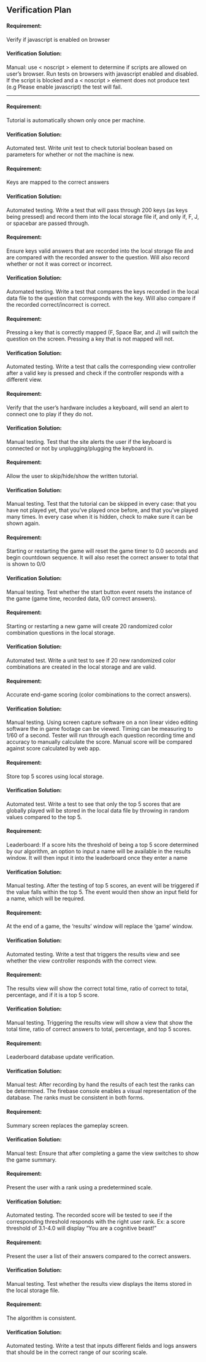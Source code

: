 ## Verification Plan

#### Requirement:

Verify if javascript is enabled on browser

#### Verification Solution:

Manual: use < noscript > element to determine if scripts are allowed on user’s browser. Run tests on browsers with javascript enabled and disabled. If the script is blocked and a < noscript > element does not produce text (e.g Please enable javascript) the test will fail. 

---
#### Requirement:

Tutorial is automatically shown only once per machine.

#### Verification Solution:

Automated test. Write unit test to check tutorial boolean based on parameters for whether or not the machine is new.


#### Requirement:

Keys are mapped to the correct answers

#### Verification Solution:

Automated testing. Write a test that will pass through 200 keys (as keys being pressed) and record them into the local storage file if, and only if, F, J, or spacebar are passed through. 


#### Requirement:

Ensure keys valid answers that are recorded into the local storage file and are compared with the recorded answer to the question. Will also record whether or not it was correct or incorrect.

#### Verification Solution:

Automated testing. Write a test that compares the keys recorded in the local data file to the question that corresponds with the key. Will also compare if the recorded correct/incorrect is correct.


#### Requirement:

Pressing a key that is correctly mapped (F, Space Bar, and J) will switch the question on the screen. Pressing a key that is not mapped will not.

#### Verification Solution:

Automated testing. Write a test that calls the corresponding view controller after a valid key is pressed and check if the controller responds with a different view.


#### Requirement:

Verify that the user’s hardware includes a keyboard, will send an alert to connect one to play if they do not.

#### Verification Solution:

Manual testing. Test that the site alerts the user if the keyboard is connected or not by unplugging/plugging the keyboard in.


#### Requirement:

Allow the user to skip/hide/show the written tutorial.

#### Verification Solution:

Manual testing. Test that the tutorial can be skipped in every case: that you have not played yet, that you’ve played once before, and that you’ve played many times. In every case when it is hidden, check to make sure it can be shown again.


#### Requirement:

Starting or restarting the game will reset the game timer to 0.0 seconds and begin countdown sequence. It will also reset the correct answer to total that is shown to 0/0

#### Verification Solution:

Manual testing. Test whether the start button event resets the instance of the game (game time, recorded data, 0/0 correct answers).


#### Requirement:

Starting or restarting a new game will create 20 randomized color combination questions in the local storage.

#### Verification Solution:

Automated test. Write a unit test to see if 20 new randomized color combinations are created in the local storage and are valid.


#### Requirement:

Accurate end-game scoring (color combinations to the correct answers).

#### Verification Solution:

Manual testing. Using screen capture software on a non linear video editing software the in game footage can be viewed. Timing can be measuring to 1/60 of a second. Tester will run through each question recording time and accuracy to manually calculate the score. Manual score will be compared against score calculated by web app.


#### Requirement:

Store top 5 scores using local storage.

#### Verification Solution:

Automated test. Write a test to see that only the top 5 scores that are globally played will be stored in the local data file by throwing in random values compared to the top 5.


#### Requirement:

Leaderboard: If a score hits the threshold of being a top 5 score determined by our algorithm, an option to input a name will be available in the results window. It will then input it into the leaderboard once they enter a name

#### Verification Solution:

Manual testing. After the testing of top 5 scores, an event will be triggered if the value falls within the top 5. The event would then show an input field for a name, which will be required.


#### Requirement:

At the end of a game, the ‘results’ window will replace the ‘game’ window. 

#### Verification Solution:

Automated testing. Write a test that triggers the results view and see whether the view controller responds with the correct view.


#### Requirement:

The results view will show the correct total time, ratio of correct to total, percentage, and if it is a top 5 score.

#### Verification Solution:

Manual testing. Triggering the results view will show a view that show the total time, ratio of correct answers to total, percentage, and top 5 scores.


#### Requirement:

Leaderboard database update verification.

#### Verification Solution:

Manual test: After recording by hand the results of each test the ranks can be determined. The firebase console enables a visual representation of the database. The ranks must be consistent in both forms. 


#### Requirement:

Summary screen replaces the gameplay screen.

#### Verification Solution:

Manual test: Ensure that after completing a game the view switches to show the game summary.


#### Requirement:

Present the user with a rank using a predetermined scale.

#### Verification Solution:

Automated testing. The recorded score will be tested to see if the corresponding threshold responds with the right user rank. Ex: a score threshold of 3.1-4.0 will display “You are a cognitive beast!”


#### Requirement:

Present the user a list of their answers compared to the correct answers.

#### Verification Solution:

Manual testing. Test whether the results view displays the items stored in the local storage file.


#### Requirement:

The algorithm is consistent.

#### Verification Solution:

Automated testing. Write a test that inputs different fields and logs answers that should be in the correct range of our scoring scale.



